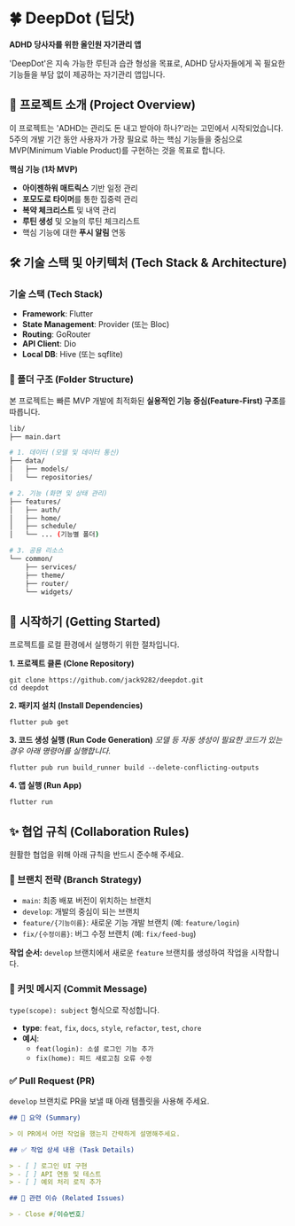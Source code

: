 # 🍀 DeepDot (딥닷)

**ADHD 당사자를 위한 올인원 자기관리 앱**

'DeepDot'은 지속 가능한 루틴과 습관 형성을 목표로, ADHD 당사자들에게 꼭 필요한 기능들을 부담 없이 제공하는 자기관리 앱입니다.

## 📝 프로젝트 소개 (Project Overview)

이 프로젝트는 'ADHD는 관리도 돈 내고 받아야 하나?'라는 고민에서 시작되었습니다. 5주의 개발 기간 동안 사용자가 가장 필요로 하는 핵심 기능들을 중심으로 MVP(Minimum Viable Product)를 구현하는 것을 목표로 합니다.

**핵심 기능 (1차 MVP)**

  * **아이젠하워 매트릭스** 기반 일정 관리
  * **포모도로 타이머**를 통한 집중력 관리
  * **복약 체크리스트** 및 내역 관리
  * **루틴 생성** 및 오늘의 루틴 체크리스트
  * 핵심 기능에 대한 **푸시 알림** 연동

## 🛠️ 기술 스택 및 아키텍처 (Tech Stack & Architecture)

### 기술 스택 (Tech Stack)

  * **Framework**: Flutter
  * **State Management**: Provider (또는 Bloc)
  * **Routing**: GoRouter
  * **API Client**: Dio
  * **Local DB**: Hive (또는 sqflite)

### 📂 폴더 구조 (Folder Structure)

본 프로젝트는 빠른 MVP 개발에 최적화된 **실용적인 기능 중심(Feature-First) 구조**를 따릅니다.

```bash
lib/
├── main.dart

# 1. 데이터 (모델 및 데이터 통신)
├── data/
│   ├── models/
│   └── repositories/

# 2. 기능 (화면 및 상태 관리)
├── features/
│   ├── auth/
│   ├── home/
│   ├── schedule/
│   └── ... (기능별 폴더)

# 3. 공용 리소스
└── common/
    ├── services/
    ├── theme/
    ├── router/
    └── widgets/
```

## 🚀 시작하기 (Getting Started)

프로젝트를 로컬 환경에서 실행하기 위한 절차입니다.

**1. 프로젝트 클론 (Clone Repository)**

```shell
git clone https://github.com/jack9282/deepdot.git
cd deepdot
```

**2. 패키지 설치 (Install Dependencies)**

```shell
flutter pub get
```

**3. 코드 생성 실행 (Run Code Generation)**
*모델 등 자동 생성이 필요한 코드가 있는 경우 아래 명령어를 실행합니다.*

```shell
flutter pub run build_runner build --delete-conflicting-outputs
```

**4. 앱 실행 (Run App)**

```shell
flutter run
```

## ✨ 협업 규칙 (Collaboration Rules)

원활한 협업을 위해 아래 규칙을 반드시 준수해 주세요.

### 🌱 브랜치 전략 (Branch Strategy)

  * `main`: 최종 배포 버전이 위치하는 브랜치
  * `develop`: 개발의 중심이 되는 브랜치
  * `feature/{기능이름}`: 새로운 기능 개발 브랜치 (예: `feature/login`)
  * `fix/{수정이름}`: 버그 수정 브랜치 (예: `fix/feed-bug`)

**작업 순서:** `develop` 브랜치에서 새로운 `feature` 브랜치를 생성하여 작업을 시작합니다.

### 💬 커밋 메시지 (Commit Message)

`type(scope): subject` 형식으로 작성합니다.

  * **type**: `feat`, `fix`, `docs`, `style`, `refactor`, `test`, `chore`
  * **예시**:
      * `feat(login): 소셜 로그인 기능 추가`
      * `fix(home): 피드 새로고침 오류 수정`

### ✅ Pull Request (PR)

`develop` 브랜치로 PR을 보낼 때 아래 템플릿을 사용해 주세요.

```markdown
## 📝 요약 (Summary)

> 이 PR에서 어떤 작업을 했는지 간략하게 설명해주세요.

## ✅ 작업 상세 내용 (Task Details)

> - [ ] 로그인 UI 구현
> - [ ] API 연동 및 테스트
> - [ ] 예외 처리 로직 추가

## 🔗 관련 이슈 (Related Issues)

> - Close #[이슈번호]
```
